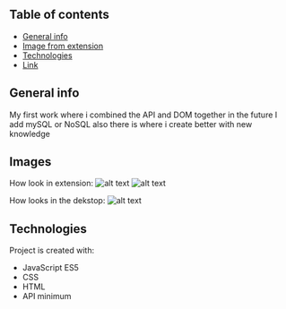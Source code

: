## Table of contents

- [General info](#general-info)
- [Image from extension](#images)
- [Technologies](#technologies)
- [Link](#link)

## General info

My first work where i combined the API and DOM together in the future I add mySQL or NoSQL also there is where i create better with new knowledge

## Images

How look in extension:
![alt text]()
![alt text]()

How looks in the dekstop:
![alt text]()

## Technologies

Project is created with:

- JavaScript ES5
- CSS
- HTML
- API minimum
